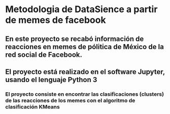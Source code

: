 #  Metodologia de DataSience a partir de memes de facebook

## En este proyecto se recabó información de reacciones en memes de pólitica de México de la red social de Facebook.

## El proyecto está realizado en el software Jupyter, usando el lenguaje Python 3

### El proyecto consiste en encontrar las clasificaciones (clusters) de las reacciones de los memes con el algoritmo de clasificación KMeans 
